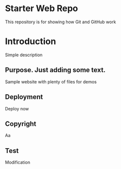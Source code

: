 # Starter Web Repo

This repository is for showing how Git and GitHub work

# Introduction

Simple description

## Purpose. Just adding some text.

Sample website with plenty of files for demos

## Deployment

Deploy now

## Copyright

Aa

## Test

Modification